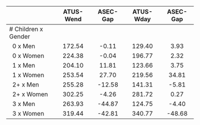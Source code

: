 
|                      |    ATUS-Wend |     ASEC-Gap |    ATUS-Wday |     ASEC-Gap |
| -------------------- | :----------: | :----------: | :----------: | :----------: |
| # Children x Gender  |              |              |              |              |
| &nbsp;&nbsp;0 x Men  |       172.54 |        -0.11 |       129.40 |         3.93 |
| &nbsp;&nbsp;0 x Women |       224.38 |        -0.04 |       196.77 |         2.32 |
| &nbsp;&nbsp;1 x Men  |       204.10 |        11.81 |       123.66 |         3.75 |
| &nbsp;&nbsp;1 x Women |       253.54 |        27.70 |       219.56 |        34.81 |
| &nbsp;&nbsp;2+ x Men |       255.28 |       -12.58 |       141.31 |        -5.81 |
| &nbsp;&nbsp;2+ x Women |       302.25 |        -4.26 |       281.72 |         0.27 |
| &nbsp;&nbsp;3 x Men  |       263.93 |       -44.87 |       124.75 |        -4.40 |
| &nbsp;&nbsp;3 x Women |       319.44 |       -42.81 |       340.77 |       -48.68 |

